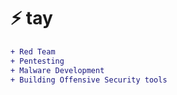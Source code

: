 # ⚡ tay

```diff
+ Red Team
+ Pentesting
+ Malware Development
+ Building Offensive Security tools
```

